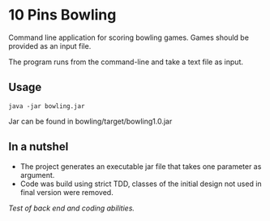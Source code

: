 # 10 Pins Bowling
Command line application for scoring bowling games.
Games should be provided as an input file.


The program runs from the command-line and take a text file as input.

## Usage
`java -jar bowling.jar`

Jar can be found in bowling/target/bowling1.0.jar

## In a nutshel
- The project generates an executable jar file that takes one parameter as argument.
- Code was build using strict TDD, classes of the initial design not used in final version were removed.

_Test of back end and coding abilities._
